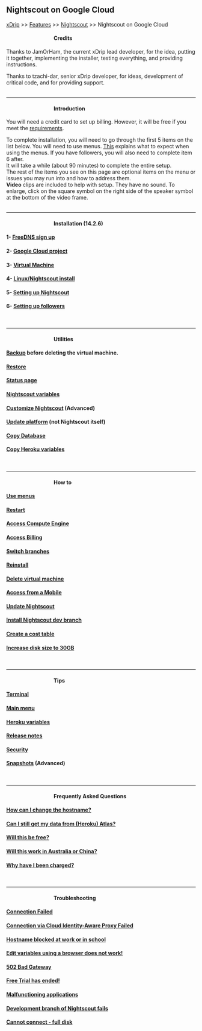 ## Nightscout on Google Cloud  
[xDrip](../../README.md) >> [Features](../Features_page) >> [Nightscout](../Nightscout_page) >> Nightscout on Google Cloud  
  
####          **Credits**  
Thanks to JamOrHam, the current xDrip lead developer, for the idea, putting it together, implementing the installer, testing everything, and providing instructions.  

Thanks to tzachi-dar, senior xDrip developer, for ideas, development of critical code, and for providing support.  
<br/>   
  
---  
  
####          **Introduction**  
You will need a credit card to set up billing.  However, it will be free if you meet the [requirements](./NS_FreeTier).  
  
To complete installation, you will need to go through the first 5 items on the list below.  You will need to use menus.  [This](./HowToMenu.md) explains what to expect when using the menus.  If you have followers, you will also need to complete item 6 after.  
It will take a while (about 90 minutes) to complete the entire setup.  
The rest of the items you see on this page are optional items on the menu or issues you may run into and how to address them.  
**Video** clips are included to help with setup.  They have no sound.  To enlarge, click on the square symbol on the right side of the speaker symbol at the bottom of the video frame.  
<br/>  
  
---  
  
####          **Installation** (14.2.6)
#### 1- [FreeDNS sign up](./FreeDNS.md)
#### 2- [Google Cloud project](./NS_GCProject.md)
#### 3- [Virtual Machine](./VirtualMachine.md)
#### 4- [Linux/Nightscout install](./NS_Install.md)
#### 5- [Setting up Nightscout](./NS_setup.md)
#### 6- [Setting up followers](./NS_Followers.md)  
<br/>  
  
---  
  
####          **Utilities**
#### [Backup](./DatabaseBackup.md) before deleting the virtual machine.
#### [Restore](./DatabaseRestore.md)
#### [Status page](./Status.md)
#### [Nightscout variables](./NS_Variables.md)
#### [Customize Nightscout](./Customize.md) (Advanced)
#### [Update platform](./NS_SyncExecutables.md) (not Nightscout itself)
#### [Copy Database](./NS_Transfer.md)
#### [Copy Heroku variables](./CopyHerokuVars.md)
<br/>  
  
---  
  
####          **How to**
#### [Use menus](./HowToMenu.md)
#### [Restart](./Restart.md)
#### [Access Compute Engine](./ComputeEngine.md)
#### [Access Billing](./Billing.md)
#### [Switch branches](./Branches.md)
#### [Reinstall](./Reinstall.md)
#### [Delete virtual machine](./DeleteVM.md)
#### [Access from a Mobile](./Mobile.md)
#### [Update Nightscout](./update_nightscout.md)
#### [Install Nightscout dev branch](./NightscoutDevBranch.md)
#### [Create a cost table](./CostTable.md)
#### [Increase disk size to 30GB](./FullDisk.md)
<br/>  
  
---  
  
####          **Tips**
#### [Terminal](./Terminal.md)
#### [Main menu](./Menu.md)
#### [Heroku variables](./HerokuVars.md)
#### [Release notes](./GC_ReleaseNotes.md)
#### [Security](./Security.md)
#### [Snapshots](./Snapshots.md) (Advanced)
<br/>  
  
---  
  
####          **Frequently Asked Questions**
#### [How can I change the hostname?](./ChangeHostname.md)
#### [Can I still get my data from (Heroku) Atlas?](./HerokuGone.md)
#### [Will this be free?](./NS_FreeTier.md)
#### [Will this work in Australia or China?](./AustraliaChina.md)
#### [Why have I been charged?](./Crawlers.md)
<br/>  
  
---  
  
####          **Troubleshooting**
#### [Connection Failed](./ConnectionFailed.md)
#### [Connection via Cloud Identity-Aware Proxy Failed](./ConnIdentAwareFailed.md)
#### [Hostname blocked at work or in school](./FD_Domains.md)
#### [Edit variables using a browser does not work!](./UpdateScripts_22.md)
#### [502 Bad Gateway](./502BadGateway.md)
#### [Free Trial has ended!](./FreeTrialEnd.md)
#### [Malfunctioning applications](./Auth_Default_Roles.md)
#### [Development branch of Nightscout fails](./NightscoutDevBranch.md)
#### [Cannot connect - full disk](./FullDisk.md)
